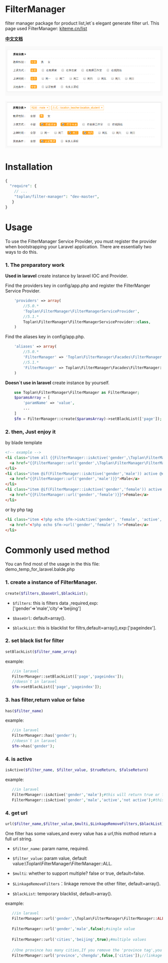 # FilterManager
filter manager package for product list,let`s elegant generate filter url.
This page used FilterManager: [kiteme.cn/list](http://kiteme.cn/list)

**[中文文档](https://github.com/toplan/FilterManager/blob/master/README_CN.md)**

![demo image](fm-demo.png)

![demo image](fm-demo2.png)

# Installation

```php
{
  "require": {
    // ...
    "toplan/filter-manager": "dev-master",
   }
}
```

# Usage

To use the FilterManager Service Provider, you must register the provider when bootstrapping your Laravel application. There are essentially two ways to do this.

### 1. The preparatory work

**Used in laravel**
create instance by laravel IOC and Provider.

Find the providers key in config/app.php and register the FilterManger Service Provider.
```php
    'providers' => array(
        //5.0.*
        'Toplan\FilterManager\FilterManagerServiceProvider',
        //5.1.*
        Toplan\FilterManager\FilterManagerServiceProvider::class,
    )
```    
Find the aliases key in config/app.php.
```php
    'aliases' => array(
        //5.0.*
        'FilterManager' => 'Toplan\FilterManager\Facades\FilterManager',
        //5.1.*
        'FilterManager' => Toplan\FilterManager\Facades\FilterManager::class,
    )
```

**Doesn`t use in laravel**
create instance by yourself.

```php
    use Toplan\FilterManager\FilterManager as FilterManager;
    $paramsArray = [
        'paramName' => 'value',
        ...
    ]
    $fm = FilterManager::create($paramsArray)->setBlackList(['page']);
```

### 2. then, Just enjoy it

by blade template
```html
<!-- example -->
<li class="item all {{FilterManager::isActive('gender',\Toplan\FilterManager\FilterManager::ALL,'active','')}}">
  <a href="{{FilterManager::url('gender',\Toplan\FilterManager\FilterManager::ALL)}}">All</a>
</li>
<li class="item @if(FilterManager::isActive('gender','male')) active @endif">
  <a href="{{FilterManager::url('gender','male')}}">Male</a>
</li>
<li class="item @if(FilterManager::isActive('gender','female')) active @endif">
  <a href="{{FilterManager::url('gender','female')}}">Female</a>
</li>
```

or by php tag
```html
<li class="item <?php echo $fm->isActive('gender', 'female', 'active', '') ?>">
  <a href="<?php echo $fm->url('gender','female') ?>">Female</a>
</li>
```

# Commonly used method 
 You can find most of the usage in the this file: demo_temp_for_laravel.balde.php
 
 ### 1. create a instance of FilterManager.
 ```php
 create($filters,$baseUrl,$blackList);
 ```
 
 - `$filters`: this is filters data ,required,exp:['gender'=>'male','city'=>'beijing']
 
 - `$baseUrl`: default=array().
 
 - `$blackList`: this is blacklist for filtrs,default=array(),exp:['pageindex'].
 
 ### 2. set black list for filter
 ```php
 setBlackList($filter_name_array)
 ```
 example:
 ```php
    //in laravel
    FilterManager::setBlackList(['page','pageindex']);
    //doesn`t in laravel
    $fm->setBlackList(['page','pageindex']);
 ```

 ### 3. has filter,return value or false
 ```php
 has($filter_name)
 ```
 example:
 ```php
    //in laravel
    FilterManager::has('gender');
    //doesn`t in laravel
    $fm->has('gender');
 ```
 
 ### 4. is active
 ```php
 isActive($filter_name, $filter_value, $trueReturn, $falseReturn)
 ```
 example:
 ```php
    //in laravel
    FilterManager::isActive('gender','male');#this will return true or false;
    FilterManager::isActive('gender','male','active','not active');#this will return 'active' or 'not active';
 ```
 
 ### 4. get url

 ```php
 url($filter_name,$filter_value,$multi,$LinkageRemoveFilters,$blackList)
 ```

 One filter has some values,and every value has a url,this mothod return a full url string.

 - `$filter_name`: param name, required.
 
 - `$filter_value`: param value, default value:\Toplan\FilterManager\FilterManager::ALL.
 
 - `$multi`: whether to support multiple? false or true, default=false.
 
 - `$LinkageRemoveFilters`：linkage remove the other filter, default=array().
 
 - `$blackList`: temporary blacklist, default=array().

 example:
 ```php
    //in laravel
    FilterManager::url('gender',\Toplan\FilterManager\FilterManager::ALL);//without gender param
    
    FilterManager::url('gender','male',false);#single value

    FilterManager::url('cities','beijing',true);#multiple values
    
    //One province has many cities,If you remove the 'province tag',you should linkage remove the selected cities
    FilterManager::url('province','chengdu',false,['cities']);//linkage remove selected cities
``` 
 
